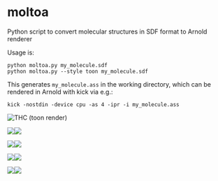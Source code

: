 # moltoa
Python script to convert molecular structures in SDF format to Arnold renderer

Usage is:
```
python moltoa.py my_molecule.sdf
python moltoa.py --style toon my_molecule.sdf
```
This generates `my_molecule.ass` in the working directory, which can be rendered in Arnold with kick via e.g.:
```
kick -nostdin -device cpu -as 4 -ipr -i my_molecule.ass
```

![](./renders/THC.png?raw=true "THC (toon render)")

<img src="./renders/THC.png"/><img src="./renders/THC_toon.png"/>

<img src="./renders/ibuprofen.png"/><img src="./renders/ibuprofen_toon.png"/>

<img src="./renders/caffeine.png"/><img src="./renders/caffeine_toon.png"/>

<img src="./renders/fluoxetine.png"/><img src="./renders/fluoxetine_toon.png"/>
